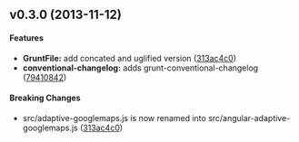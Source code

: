 <a name="v0.3.0"></a>
## v0.3.0 (2013-11-12)


#### Features

* **GruntFile:** add concated and uglified version ([313ac4c0](https://github.com/angular-adaptive/adaptive-googlemaps/commit/313ac4c0a64acecd8e1c6f0ab3ccebca9940d5a7))
* **conventional-changelog:** adds grunt-conventional-changelog ([79410842](https://github.com/angular-adaptive/adaptive-googlemaps/commit/794108421139bbb50109f2853aa29bdee836c819))


#### Breaking Changes

* src/adaptive-googlemaps.js is now renamed into src/angular-adaptive-googlemaps.js
 ([313ac4c0](https://github.com/angular-adaptive/adaptive-googlemaps/commit/313ac4c0a64acecd8e1c6f0ab3ccebca9940d5a7))

